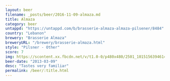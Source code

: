 ```yaml
---
layout: beer
filename: _posts/beer/2016-11-09-almaza.md
title: Almaza
category: beer
untappd: "https://untappd.com/b/brasserie-almaza-almaza-pilsener/8484"
country: "Lebanon"
brewery: "Brasserie Almaza"
breweryURL: "/brewery/brasserie-almaza.html"
style: "Pilsner - Other"
score: 7
img: https://scontent.xx.fbcdn.net/v/t1.0-0/p480x480/2501_10151563946143745_340977146_n.jpg?oh=8ac4ed7d94750c7abac109489956741a&oe=5AAB93CF
beer-date: "2013-03-09"
desc: "Tastes very familiar"
permalink: /beer/:title.html
---
```


